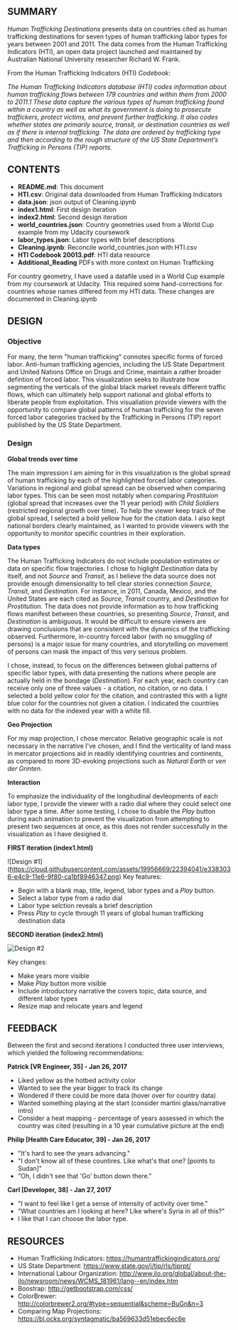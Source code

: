 ## SUMMARY

*Human Trafficking Destinations* presents data on countries cited as human trafficking destinations for seven types of human trafficking labor types for years between 2001 and 2011. The data comes from the Human Trafficking Indicators (HTI), an open data project launched and maintained by Australian National University researcher Richard W. Frank. 

From the Human Trafficking Indicators (HTI) *Codebook*:

*The Human Trafficking Indicators database (HTI) codes information about human trafficking flows between 179 countries and within them from 2000 to 2011.1 These data capture the various types of human trafficking found within a country as well as what its government is doing to prosecute traffickers, protect victims, and prevent further trafficking. It also codes whether states are primarily source, transit, or destination countries as well as if there is internal trafficking. The data are ordered by trafficking type and then according to the rough structure of the US State Department’s Trafficking in Persons (TIP) reports.*

## CONTENTS

* **README.md**: This document
* **HTI.csv**: Original data downloaded from Human Trafficking Indicators  
* **data.json**: json output of Cleaning.ipynb
* **index1.html**: First design iteration
* **index2.html**: Second design iteration
* **world_countries.json**: Country geometries used from a World Cup example from my Udacity coursework 
* **labor_types.json**: Labor types with brief descriptions 
* **Cleaning.ipynb**: Reconcile world_countries.json with HTI.csv
* **HTI Codebook 20013.pdf**: HTI data resource
* **Additional_Reading** PDFs with more context on Human Trafficking

For country geometry, I have used a datafile used in a World Cup example from my coursework at Udacity. This required some hand-corrections for countries whose names differed from my HTI data. These changes are documented in Cleaning.ipynb

## DESIGN 

### Objective 

For many, the term "human trafficking" connotes specific forms of forced labor. Anti-human trafficking agencies, including the US State Department and United Nations Office on Drugs and Crime, maintain a rather broader defintion of forced labor. This visualization seeks to illustrate how segmenting the verticals of the global black market reveals different traffic flows, which can ultimately help support national and global efforts to liberate people from exploitation. This visualiation provide viewers with the opportunity to compare global patterns of human trafficking for the seven forced labor categories tracked by the Trafficking in Persons (TIP) report published by the US State Department. 

### Design  

**Global trends over time**

The main impression I am aiming for in this visualization is the global spread of human trafficking by each of the highlighted forced labor categories. Variations in regional and global spread can be observed when comparing labor types. This can be seen most notably when comparing *Prostituion* (global spread that increases over the 11 year period) with *Child Soldiers* (restricted regional growth over time). To help the viewer keep track of the global spread, I selected a bold yellow hue for the citation data. I also kept national borders clearly maintained, as I wanted to provide viewers with the opportunity to monitor specific countries in their exploration. 

**Data types**

The Human Trafficking Indicators do not include population estimates or data on specific flow trajectories. I chose to higlight *Destination* data by itself, and not *Source* and *Transit*, as I believe the data source does not provide enough dimensionality to tell clear stories connection *Source*, *Transit*, and *Destination*. For instance, in 2011, Canada, Mexico, and the United States are each cited as *Source*, *Transit* country, and *Destination* for *Prostitution*. The data does not provide information as to how trafficking flows manifest between these countries, so presenting *Source*, *Transit*, and *Destination* is ambiguous. It would be difficult to ensure viewers are drawing conclusions that are consistent with the dynamics of the trafficking observed. Furthermore, in-country forced labor (with no smuggling of persons) is a major issue for many countries, and storytelling on movement of persons can mask the impact of this very serious problem. 

I chose, instead, to focus on the differences between global patterns of specific labor types, with data presenting the nations where people are actually held in the bondage (*Destination*). For each year, each country can receive only one of three values - a citation, no citation, or no data. I selected a bold yellow color for the citation, and contrasted this with a light blue color for the countries not given a citation. I indicated the countries with no data for the indexed year with a white fill.  

**Geo Projection** 

For my map projection, I chose mercator. Relative geographic scale is not necessary in the narrative I've chosen, and I find the verticality of land mass in mercator projections aid in readily identifying countries and continents, as compared to more 3D-evoking projections such as *Natural Earth* or *ven der Grinten*. 

**Interaction**

To emphasize the individuality of the longitudinal devleopments of each labor type, I provide the viewer with a radio dial where they could select one labor type a time. After some testing, I chose to disable the *Play* button during each animation to prevent the visualization from attempting to present two sequences at once, as this does not render successfully in the visualization as I have designed it.   


**FIRST iteration (index1.html)**

![Design #1] (https://cloud.githubusercontent.com/assets/19956669/22394041/e3383036-e4c9-11e6-9f80-ca1bf8946347.png)
Key features:

* Begin with a blank map, title, legend, labor types and a *Play* button. 
* Select a labor type from a radio dial 
* Labor type selction reveals a brief description 
* Press *Play* to cycle through 11 years of global human trafficking destination data

**SECOND iteration (index2.html)**

![Design #2](https://cloud.githubusercontent.com/assets/19956669/22443396/996f6d62-e6f3-11e6-9569-8c617f51329d.png)

Key changes: 

* Make years more visible
* Make *Play* button more visible 
* Include introductory narrative the covers topic, data source, and different labor types 
* Resize map and relocate years and legend 

## FEEDBACK

Between the first and second iterations I conducted three user interviews, which yielded the following recommendations: 

**Patrick [VR Engineer, 35] - Jan 26, 2017**
* Liked yellow as the hotbed activity color
* Wanted to see the year bigger to track its change 
* Wondered if there could be more data (hover over for country data)
* Wanted something playing at the start (consider martini glass/narrative intro)
* Consider a heat mapping - percentage of years assessed in which the country was cited (resulting in a 10 year cumulative picture at the end) 

**Philip [Health Care Educator, 39] - Jan 26, 2017**
* "It's hard to see the years advancing."
* "I don't know all of these countires. Like what's that one? [points to Sudan]"
* "Oh, I didn't see that 'Go' button down there." 

**Carl [Developer, 38] - Jan 27, 2017**
* "I want to feel like I get a sense of intensity of activity over time."
* "What countries am I looking at here? Like where's Syria in all of this?"
* I like that I can choose the labor type. 

## RESOURCES 

* Human Trafficking Indicators: https://humantraffickingindicators.org/
* US State Department: https://www.state.gov/j/tip/rls/tiprpt/
* International Labour Organization: http://www.ilo.org/global/about-the-ilo/newsroom/news/WCMS_181961/lang--en/index.htm
* Boostrap: http://getbootstrap.com/css/
* ColorBrewer: http://colorbrewer2.org/#type=sequential&scheme=BuGn&n=3
* Comparing Map Projections: https://bl.ocks.org/syntagmatic/ba569633d51ebec6ec6e

